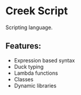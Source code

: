 # Creek Script
Scripting language.
## Features:
* Expression based syntax
* Duck typing
* Lambda functions
* Classes
* Dynamic libraries
